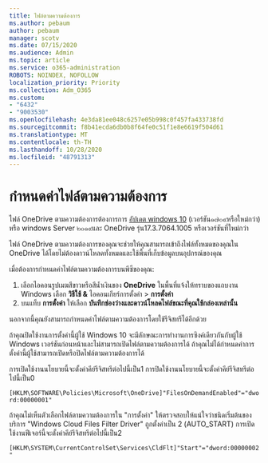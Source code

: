 ```yaml
---
title: ไฟล์ตามความต้องการ
ms.author: pebaum
author: pebaum
manager: scotv
ms.date: 07/15/2020
ms.audience: Admin
ms.topic: article
ms.service: o365-administration
ROBOTS: NOINDEX, NOFOLLOW
localization_priority: Priority
ms.collection: Adm_O365
ms.custom:
- "6432"
- "9003530"
ms.openlocfilehash: 4e3da81ee048c6257e05b998c0f457fa433738fd
ms.sourcegitcommit: f8b41ecda6db0b8f64fe0c51f1e8e6619f504d61
ms.translationtype: MT
ms.contentlocale: th-TH
ms.lasthandoff: 10/28/2020
ms.locfileid: "48791313"
---
```

# <a name="configure-files-on-demand"></a>กำหนดค่าไฟล์ตามความต้องการ

ไฟล์ OneDrive ตามความต้องการต้องการการ [อัปเดต windows 10](https://go.microsoft.com/fwlink/p/?linkid=859040) (เวอร์ชัน๑๗๐๙หรือใหม่กว่า) หรือ windows Server ๒๐๑๙และ OneDrive รุ่น17.3.7064.1005 หรือเวอร์ชันที่ใหม่กว่า

ไฟล์ OneDrive ตามความต้องการของคุณจะช่วยให้คุณสามารถเข้าถึงไฟล์ทั้งหมดของคุณใน OneDrive ได้โดยไม่ต้องดาวน์โหลดทั้งหมดและใช้พื้นที่เก็บข้อมูลบนอุปกรณ์ของคุณ

เมื่อต้องการกำหนดค่าไฟล์ตามความต้องการบนพีซีของคุณ:

1. เลือกไอคอนรูปเมฆสีขาวหรือสีน้ำเงินของ **OneDrive** ในพื้นที่แจ้งให้ทราบของแถบงาน Windows เลือก **วิธีใช้ &** ไอคอนเกียร์การตั้งค่า > **การตั้งค่า**
2. บนแท็บ **การตั้งค่า** ให้เลือก **บันทึกช่องว่างและดาวน์โหลดไฟล์ขณะที่คุณใช้กล่องเหล่านั้น**  

นอกจากนี้คุณยังสามารถกำหนดค่าไฟล์ตามความต้องการโดยใช้รีจิสทรีได้อีกด้วย

ถ้าคุณปิดใช้งานการตั้งค่านี้ผู้ใช้ Windows 10 จะมีลักษณะการทำงานการซิงค์เดียวกันกับผู้ใช้ Windows เวอร์ชันก่อนหน้าและไม่สามารถเปิดไฟล์ตามความต้องการได้ ถ้าคุณไม่ได้กำหนดค่าการตั้งค่านี้ผู้ใช้สามารถเปิดหรือปิดไฟล์ตามความต้องการได้

การเปิดใช้งานนโยบายนี้จะตั้งค่าคีย์รีจิสทรีต่อไปนี้เป็น1 การปิดใช้งานนโยบายนี้จะตั้งค่าคีย์รีจิสทรีต่อไปนี้เป็น0

`[HKLM\SOFTWARE\Policies\Microsoft\OneDrive]"FilesOnDemandEnabled"="dword:00000001"`

ถ้าคุณไม่เห็นตัวเลือกไฟล์ตามความต้องการใน "การตั้งค่า" ให้ตรวจสอบให้แน่ใจว่าชนิดเริ่มต้นของบริการ "Windows Cloud Files Filter Driver" ถูกตั้งค่าเป็น 2 (AUTO_START) การเปิดใช้งานฟีเจอร์นี้จะตั้งค่าคีย์รีจิสทรีต่อไปนี้เป็น2

`[HKLM\SYSTEM\CurrentControlSet\Services\CldFlt]"Start"="dword:00000002"`